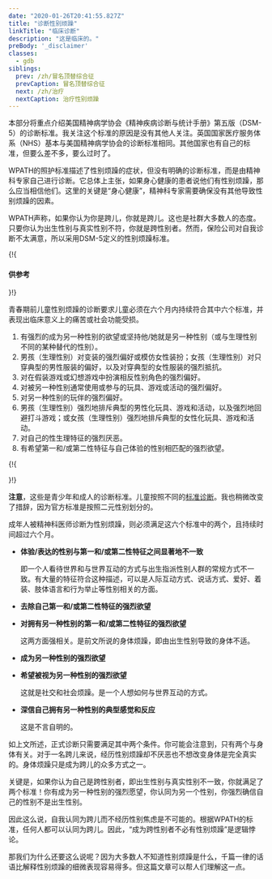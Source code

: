 ```yaml
---
date: "2020-01-26T20:41:55.827Z"
title: "诊断性别烦躁"
linkTitle: "临床诊断"
description: "这是临床的。"
preBody: '_disclaimer'
classes:
  - gdb
siblings:
  prev: /zh/冒名顶替综合征
  prevCaption: 冒名顶替综合征
  next: /zh/治疗
  nextCaption: 治疗性别烦躁
---
```


本部分将重点介绍美国精神病学协会《精神疾病诊断与统计手册》第五版（DSM-5）的诊断标准。我关注这个标准的原因是没有其他人关注。英国国家医疗服务体系（NHS）基本与美国精神病学协会的诊断标准相同。其他国家也有自己的标准，但要么差不多，要么过时了。

WPATH的照护标准描述了性别烦躁的症状，但没有明确的诊断标准，而是由精神科专家自己进行诊断。它总体上主张，如果身心健康的患者说他们有性别烦躁，那么应当相信他们。这里的关键是“身心健康”，精神科专家需要确保没有其他导致性别烦躁的因素。

WPATH声称，如果你认为你是跨儿，你就是跨儿。这也是社群大多数人的态度。只要你认为出生性别与真实性别不符，你就是跨性别者。然而，保险公司对自我诊断不太满意，所以采用DSM-5定义的性别烦躁标准。

{!{ <div class="gutter d-md-block d-sm-none"><div class="card"><div class="card-body"><h4 class="card-title">供参考</h4> }!}

青春期前儿童性别烦躁的诊断要求儿童必须在六个月内持续符合其中六个标准，并表现出临床意义上的痛苦或社会功能受损。

1. 有强烈的成为另一种性别的欲望或坚持他/她就是另一种性别（或与生理性别不同的某种替代的性别）。
2. 男孩（生理性别）对变装的强烈偏好或模仿女性装扮；女孩（生理性别）对只穿典型的男性服装的偏好，以及对穿典型的女性服装的强烈抵抗。
3. 对在假装游戏或幻想游戏中扮演相反性别角色的强烈偏好。
4. 对被另一种性别通常使用或参与的玩具、游戏或活动的强烈偏好。
5. 对另一种性别的玩伴的强烈偏好。
6. 男孩（生理性别）强烈地排斥典型的男性化玩具、游戏和活动，以及强烈地回避打斗游戏；或女孩（生理性别）强烈地排斥典型的女性化玩具、游戏和活动。
7. 对自己的性生理特征的强烈厌恶。
8. 有希望第一和/或第二性特征与自己体验的性别相匹配的强烈欲望。

{!{ </div></div></div> }!}

**注意**，这些是青少年和成人的诊断标准。儿童按照不同的[标准诊断](https://www.psychiatry.org/patients-families/gender-dysphoria/what-is-gender-dysphoria)。我也稍微改变了措辞，因为官方标准是按照二元性别划分的。

成年人被精神科医师诊断为性别烦躁，则必须满足这六个标准中的两个，且持续时间超过六个月。

- **体验/表达的性别与第一和/或第二性特征之间显著地不一致**

  即一个人看待世界和与世界互动的方式与出生指派性别人群的常规方式不一致。有大量的特征符合这种描述，可以是人际互动方式、说话方式、爱好、着装、肢体语言和行为举止等性别相关的方面。

- **去除自己第一和/或第二性特征的强烈欲望**

- **对拥有另一种性别的第一和/或第二性特征的强烈欲望**

  这两方面强相关。是前文所说的身体烦躁，即由出生性别导致的身体不适。

- **成为另一种性别的强烈欲望**

- **希望被视为另一种性别的强烈欲望**

  这就是社交和社会烦躁。是一个人想如何与世界互动的方式。

- **深信自己拥有另一种性别的典型感觉和反应**

  这是不言自明的。

如上文所述，正式诊断只需要满足其中两个条件。你可能会注意到，只有两个与身体有关。对于一名跨儿来说，经历性别烦躁却不厌恶也不想改变身体是完全真实的。身体烦躁只是成为跨儿的众多方式之一。

关键是，如果你认为自己是跨性别者，即出生性别与真实性别不一致，你就满足了两个标准！你有成为另一种性别的强烈愿望，你认同为另一个性别，你强烈确信自己的性别不是出生性别。

因此这么说，自我认同为跨儿而不经历性别焦虑是不可能的。根据WPATH的标准，任何人都可以认同为跨儿。因此，“成为跨性别者不必有性别烦躁”是逻辑悖论。

那我们为什么还要这么说呢？因为大多数人不知道性别烦躁是什么，千篇一律的话语比解释性别烦躁的细微表现容易得多。但这篇文章可以帮人们理解这一点。

